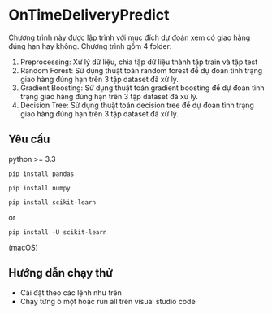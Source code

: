 # OnTimeDeliveryPredict
Chương trình này được lập trình với mục đích dự đoán xem có giao hàng đúng hạn hay không.
Chương trình gồm 4 folder:
1. Preprocessing: Xử lý dữ liệu, chia tập dữ liệu thành tập train và tập test
2. Random Forest: Sử dụng thuật toán random forest để dự đoán tình trạng giao hàng đúng hạn trên 3 tập dataset đã xử lý.
3. Gradient Boosting: Sử dụng thuật toán gradient boosting để dự đoán tình trạng giao hàng đúng hạn trên 3 tập dataset đã xử lý.
4. Decision Tree: Sử dụng thuật toán decision tree để dự đoán tình trạng giao hàng đúng hạn trên 3 tập dataset đã xử lý.

## Yêu cầu
python >= 3.3
```
pip install pandas
```
```
pip install numpy
```
```
pip install scikit-learn
```
or
```
pip install -U scikit-learn
```
(macOS)

## Hướng dẫn chạy thử
- Cài đặt theo các lệnh như trên
- Chạy từng ô một hoặc run all trên visual studio code
